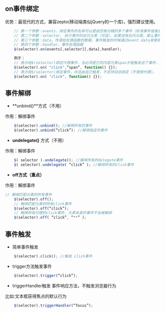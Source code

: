 ## on事件绑定
优势：最现代的方式，兼容zepto(移动端类似jQuery的一个库)，强烈建议使用。
```javascript
    // 第一个参数：events，绑定事件的名称可以是由空格分隔的多个事件（标准事件或者自定义事件）
    // 第二个参数：selector, 执行事件的后代元素（可选），如果没有后代元素，那么事件将有自己执行。
    // 第三个参数：data，传递给处理函数的数据，事件触发的时候通过event.data来使用（不常使用）
    // 第四个参数：handler，事件处理函数
    $(selector).on(events[,selector][,data],handler);

    例子：
    // 表示给$(selector)绑定代理事件，当必须是它的内部元素span才能触发这个事件，支持动态绑定
    $(selector).on( "click",“span”, function() {});
    // 表示给$(selector)绑定事件，并且由自己触发，不支持动态绑定（不使用代理）。
    $(selector).on( "click", function() {});
```
## 事件解绑
- **unbind()**方式（不用）

作用：解绑事件
```javascript
    $(selector).unbind(); //解绑所有的事件
    $(selector).unbind(“click”); //解绑指定的事件
```
- **undelegate()** 方式（不用）

作用：解绑事件
```javascript
    $( selector ).undelegate(); //解绑所有的delegate事件
    $( selector).undelegate( “click” ); //解绑所有的click事件
```
- **off方式（重点）**

作用：解绑事件
```javascript
// 解绑匹配元素的所有事件
    $(selector).off();
    // 解绑匹配元素的所有click事件
    $(selector).off(“click”);
    // 解绑所有代理的click事件，元素本身的事件不会被解绑 
    $(selector).off( “click”, “**” ); 
```
## 事件触发
- 简单事件触发
```javascript
    $(selector).click(); //触发 click事件
```
- trigger方法触发事件
```javascript
    $(selector).trigger(“click”);
```
- triggerHandler触发 事件响应方法，不触发浏览器行为

比如:文本框获得焦点的默认行为
```javascript
    $(selector).triggerHandler(“focus”);
```



